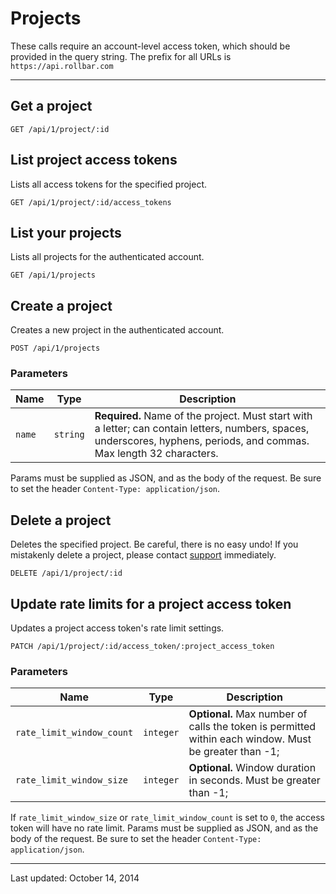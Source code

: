 # Projects

These calls require an account-level access token, which should be provided in the query string. The prefix for all URLs is `https://api.rollbar.com`

<!-- Sub:[TOC] -->

---

## Get a project

    GET /api/1/project/:id


## List project access tokens

Lists all access tokens for the specified project.

    GET /api/1/project/:id/access_tokens


## List your projects

Lists all projects for the authenticated account.

    GET /api/1/projects


## Create a project

Creates a new project in the authenticated account.

    POST /api/1/projects

### Parameters

Name | Type | Description
-----|------|-------------
`name`|`string`|**Required.** Name of the project. Must start with a letter; can contain letters, numbers, spaces, underscores, hyphens, periods, and commas. Max length 32 characters.

Params must be supplied as JSON, and as the body of the request. Be sure to set the header `Content-Type: application/json`.


## Delete a project

Deletes the specified project. Be careful, there is no easy undo! If you mistakenly delete a project, please contact [support](support@rollbar.com) immediately.

    DELETE /api/1/project/:id


## Update rate limits for a project access token

Updates a project access token's rate limit settings.

    PATCH /api/1/project/:id/access_token/:project_access_token

### Parameters

Name | Type | Description
-----|------|-------------
`rate_limit_window_count`|`integer`|**Optional.** Max number of calls the token is permitted within each window. Must be greater than -1;
`rate_limit_window_size`|`integer`|**Optional.** Window duration in seconds. Must be greater than -1;

If `rate_limit_window_size` or `rate_limit_window_count` is set to `0`, the access token will have no rate limit.
Params must be supplied as JSON, and as the body of the request. Be sure to set the header `Content-Type: application/json`.

-----

Last updated: October 14, 2014
